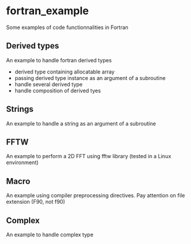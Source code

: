 # fortran_example
Some examples of code functionnalities in Fortran

## Derived types
An example to handle fortran derived types
 - derived type containing allocatable array
 - passing derived type instance as an argument of a subroutine
 - handle several derived type
 - handle composition of derived tyes

 ## Strings
 An example to handle a string as an argument of a subroutine

## FFTW
 An example to perform a 2D FFT using fftw library (tested in a Linux environment)

 ## Macro
 An example using compiler preprocessing directives. Pay attention on file extension (F90, not f90)

 ## Complex
 An example to handle complex type